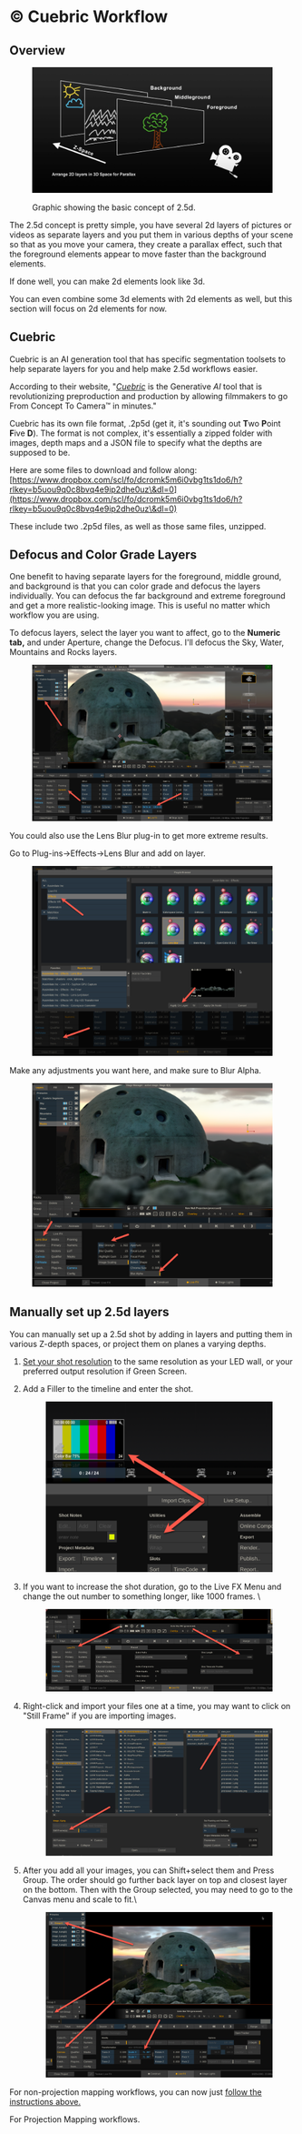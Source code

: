 # ©️ Cuebric Workflow

## Overview

<figure><img src="../.gitbook/assets/image (6).png" alt=""><figcaption><p>Graphic showing the basic concept of 2.5d. </p></figcaption></figure>

The 2.5d concept is pretty simple, you have several 2d layers of pictures or videos as separate layers and you put them in various depths of your scene so that as you move your camera, they create a parallax effect, such that the foreground elements appear to move faster than the background elements.&#x20;

If done well, you can make 2d elements look like 3d.&#x20;

You can even combine some 3d elements with 2d elements as well, but this section will focus on 2d elements for now.&#x20;

## Cuebric

Cuebric is an AI generation tool that has specific segmentation toolsets to help separate layers for you and help make 2.5d workflows easier.&#x20;

According to their website, "[_Cuebric_](https://cuebric.com/) is the Generative _AI_ tool that is revolutionizing preproduction and production by allowing filmmakers to go From Concept To Camera™ in minutes."

Cuebric has its own file format, .2p5d (get it, it's sounding out **T**wo **P**oint **F**ive **D**). The format is not complex, it's essentially a zipped folder with images, depth maps and a JSON file to specify what the depths are supposed to be.

Here are some files to download and follow along:\
[https://www.dropbox.com/scl/fo/dcromk5m6i0vbg1ts1do6/h?rlkey=b5uou9q0c8bvq4e9ip2dhe0uz\&dl=0](https://www.dropbox.com/scl/fo/dcromk5m6i0vbg1ts1do6/h?rlkey=b5uou9q0c8bvq4e9ip2dhe0uz\&dl=0)

These include two .2p5d files, as well as those same files, unzipped.&#x20;

## Defocus and Color Grade Layers

One benefit to having separate layers for the foreground, middle ground, and background is that you can color grade and defocus the layers individually. You can defocus the far background and extreme foreground and get a more realistic-looking image. This is useful no matter which workflow you are using.

To defocus layers, select the layer you want to affect, go to the **Numeric tab,** and under Aperture, change the Defocus. I'll defocus the Sky, Water, Mountains and Rocks layers.

<figure><img src="../.gitbook/assets/image (14).png" alt=""><figcaption></figcaption></figure>

You could also use the Lens Blur plug-in to get more extreme results.&#x20;

Go to Plug-ins->Effects->Lens Blur and add on layer.

<figure><img src="../.gitbook/assets/image (15).png" alt=""><figcaption></figcaption></figure>

Make any adjustments you want here, and make sure to Blur Alpha.

<figure><img src="../.gitbook/assets/image (16).png" alt=""><figcaption></figcaption></figure>

## Manually set up 2.5d layers

You can manually set up a 2.5d shot by adding in layers and putting them in various Z-depth spaces, or project them on planes a varying depths. &#x20;

1. [Set your shot resolution](../getting-started/the-basics/change-shot-framerate-and-resolution.md) to the same resolution as your LED wall, or your preferred output resolution if Green Screen.&#x20;
2.  Add a Filler to the timeline and enter the shot.

    <figure><img src="../.gitbook/assets/image (211).png" alt=""><figcaption></figcaption></figure>


3.  If you want to increase the shot duration, go to the Live FX Menu and change the out number to something longer, like 1000 frames. \


    <figure><img src="../.gitbook/assets/image (214).png" alt=""><figcaption></figcaption></figure>
4.  Right-click and import your files one at a time, you may want to click on "Still Frame" if you are importing images.

    <figure><img src="../.gitbook/assets/image (212).png" alt=""><figcaption></figcaption></figure>


5.  After you add all your images, you can Shift+select them and Press Group. The order should go further back layer on top and closest layer on the bottom. Then with the Group selected, you may need to go to the Canvas menu and scale to fit.\


    <figure><img src="../.gitbook/assets/image (213).png" alt=""><figcaption></figcaption></figure>



For non-projection mapping workflows, you can now just [follow the instructions above.](./#greenscreen-non-projection-mapping)

For Projection Mapping workflows.&#x20;
